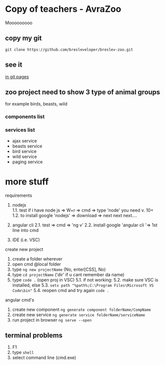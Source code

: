 # Copy of teachers - AvraZoo

Mooooooooo

## copy my git
`git clone https://github.com/bresleveloper/breslev-zoo.git`

## see it
[in git pages](https://bresleveloper.github.io/breslev-zoo/)

## zoo project need to show  3 type of animal groups 

for example birds, beasts, wild

### components list


 

### services list

* ajax service
* beasts service
* bird service
* wild service
* paging service










# more stuff

requirements

1. nodejs 	
	1.1. test if i have node js => W+r => cmd => type 'node'
			you need v. 10+
	1.2. to install google 'nodejs' => download => next next next....

2. angular cli
	2.1. test => cmd => 'ng v'
	2.2. install google 'angular cli '=> 1st line into cmd

3. IDE (i.e. VSC)


create new project

1. create a folder wherever
2. open cmd @local folder
3. type `ng new projectName` (No, enter[CSS], No)
4. type `cd projectName` ('dir' if u cant remember da name)
5. type `code .` (open proj in VSC)
	5.1. if not working:
	5.2. make sure VSC is installed, else
	5.3. `setx path "%path%;C:\Program Files\Microsoft VS Code\bin"`
	5.4. reopen cmd and try again `code .`
	



angular cmd's

1. create new component
	`ng generate component folderName/CompName`
2. create new service
	`ng generate service folderName/serviceName`
3. run project in browser
	`ng serve --open`
	


## terminal problems

1. F1
2. type `shell`
3. select command line (cmd.exe)








	
